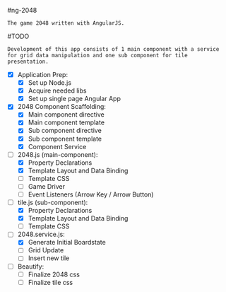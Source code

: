 #ng-2048
```
The game 2048 written with AngularJS.
```

#TODO
```
Development of this app consists of 1 main component with a service for grid data manipulation and one sub component for tile presentation.
```

- [x] Application Prep:
  - [x] Set up Node.js 
  - [x] Acquire needed libs 
  - [x] Set up single page Angular App

- [x] 2048 Component Scaffolding:
  - [x] Main component directive
  - [x] Main component template
  - [x] Sub component directive
  - [x] Sub component template
  - [x] Component Service 

- [ ] 2048.js (main-component):
  - [x] Property Declarations
  - [x] Template Layout and Data Binding
  - [ ] Template CSS
  - [ ] Game Driver 
  - [ ] Event Listeners (Arrow Key / Arrow Button)

- [ ] tile.js (sub-component): 
  - [x] Property Declarations
  - [x] Template Layout and Data Binding
  - [ ] Template CSS

- [ ] 2048.service.js:
  - [x] Generate Initial Boardstate
  - [ ] Grid Update
  - [ ] Insert new tile

- [ ] Beautify:
  - [ ] Finalize 2048 css
  - [ ] Finalize tile css 
